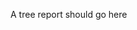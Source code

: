 <!--
Content to display immediately below the search box when the user toggles "browse tree"
-->

A tree report should go here
